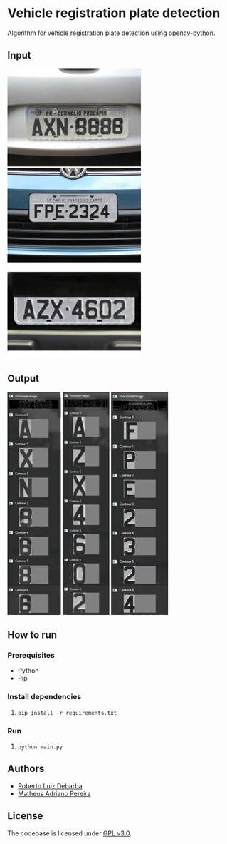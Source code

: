 # Vehicle registration plate detection

Algorithm for vehicle registration plate detection using [opencv-python](https://opencv-python-tutroals.readthedocs.io/en/latest/).  

## Input

<img src="https://github.com/RobertoDebarba/car-plate-detector/blob/master/samples/axn8888.jpg" width="300" width="auto"> <img src="https://github.com/RobertoDebarba/car-plate-detector/blob/master/samples/fpe2324.jpg" width="300" width="auto">
<img src="https://github.com/RobertoDebarba/car-plate-detector/blob/master/samples/azx4602.jpg" width="300" width="auto">

## Output

<img src="https://github.com/RobertoDebarba/car-plate-detector/blob/master/result/result1.png" height="500" width="auto"> <img src="https://github.com/RobertoDebarba/car-plate-detector/blob/master/result/result2.png" height="500" width="auto"> <img src="https://github.com/RobertoDebarba/car-plate-detector/blob/master/result/result3.png" height="500" width="auto">

## How to run

### Prerequisites

* Python
* Pip

### Install dependencies

1. `pip install -r requirements.txt`

### Run

1. `python main.py`

## Authors

* [Roberto Luiz Debarba](https://github.com/RobertoDebarba)
* [Matheus Adriano Pereira](https://github.com/Itatakaru)

## License

The codebase is licensed under [GPL v3.0](http://www.gnu.org/licenses/gpl-3.0.html).
